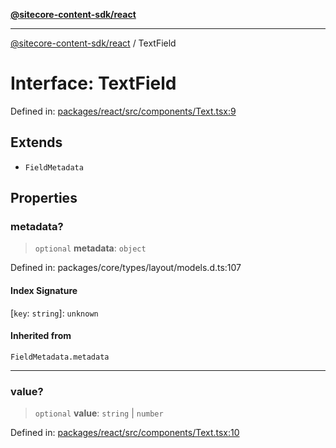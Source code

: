 [**@sitecore-content-sdk/react**](../README.md)

***

[@sitecore-content-sdk/react](../README.md) / TextField

# Interface: TextField

Defined in: [packages/react/src/components/Text.tsx:9](https://github.com/Sitecore/content-sdk/blob/d66d73920955c32f18807cacf98f4ede97be14bd/packages/react/src/components/Text.tsx#L9)

## Extends

- `FieldMetadata`

## Properties

### metadata?

> `optional` **metadata**: `object`

Defined in: packages/core/types/layout/models.d.ts:107

#### Index Signature

\[`key`: `string`\]: `unknown`

#### Inherited from

`FieldMetadata.metadata`

***

### value?

> `optional` **value**: `string` \| `number`

Defined in: [packages/react/src/components/Text.tsx:10](https://github.com/Sitecore/content-sdk/blob/d66d73920955c32f18807cacf98f4ede97be14bd/packages/react/src/components/Text.tsx#L10)
